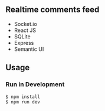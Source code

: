 ## Realtime comments feed

- Socket.io
- React JS
- SQLite
- Express 
- Semantic UI

## Usage

### Run in Development

```
$ npm install
$ npm run dev
```
